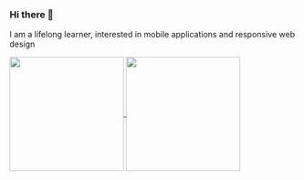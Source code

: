### Hi there 👋
I am a lifelong learner, interested in mobile applications and responsive web design </br>

<a href="https://github.com/chanyangpraise/github-readme-stats">
  <img height=200 align="center" src="https://github-readme-stats.vercel.app/api?username=chanyangpraise&theme=dracula" />
</a>
<a href="https://github.com/chanyangpraise/convoychat">
  <img height=200 align="center" src="https://github-readme-stats.vercel.app/api/top-langs?username=chanyangpraise&layout=donut&langs_count=8&card_width=320" />
</a>


